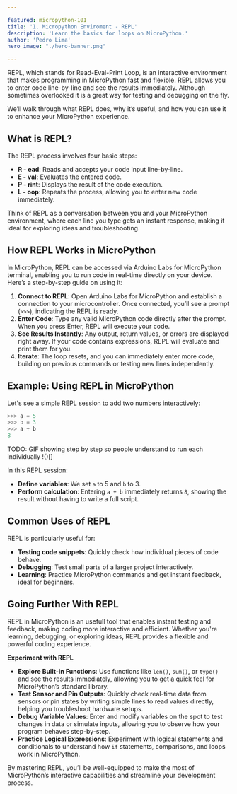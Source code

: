 ```yaml
---

featured: micropython-101
title: '1. Micropython Enviroment - REPL'
description: 'Learn the basics for loops on MicroPython.'
author: 'Pedro Lima'
hero_image: "./hero-banner.png"

---
```


REPL, which stands for Read-Eval-Print Loop, is an interactive environment that makes programming in MicroPython fast and flexible. REPL allows you to enter code line-by-line and see the results immediately. Although sometimes overlooked it is a great way for testing and debugging on the fly.

We’ll walk through what REPL does, why it’s useful, and how you can use it to enhance your MicroPython experience.

## What is REPL?

The REPL process involves four basic steps:

- **R - ead**: Reads and accepts your code input line-by-line.
- **E - val**: Evaluates the entered code.
- **P - rint**: Displays the result of the code execution.
- **L - oop**: Repeats the process, allowing you to enter new code immediately.

Think of REPL as a conversation between you and your MicroPython environment, where each line you type gets an instant response, making it ideal for exploring ideas and troubleshooting.

## How REPL Works in MicroPython

In MicroPython, REPL can be accessed via Arduino Labs for MicroPython terminal, enabling you to run code in real-time directly on your device. Here’s a step-by-step guide on using it:

1. **Connect to REPL**: Open Arduino Labs for MicroPython and establish a connection to your microcontroller. Once connected, you’ll see a prompt (`>>>`), indicating the REPL is ready.
2. **Enter Code**: Type any valid MicroPython code directly after the prompt. When you press Enter, REPL will execute your code.
3. **See Results Instantly**: Any output, return values, or errors are displayed right away. If your code contains expressions, REPL will evaluate and print them for you.
4. **Iterate**: The loop resets, and you can immediately enter more code, building on previous commands or testing new lines independently.

## Example: Using REPL in MicroPython

Let's see a simple REPL session to add two numbers interactively:

```python
>>> a = 5
>>> b = 3
>>> a + b
8
```
TODO: GIF showing step by step so people understand to run each individually !()[]

In this REPL session:

- **Define variables**: We set `a` to 5 and `b` to 3.
- **Perform calculation**: Entering `a + b` immediately returns `8`, showing the result without having to write a full script.

## Common Uses of REPL

REPL is particularly useful for:

- **Testing code snippets**: Quickly check how individual pieces of code behave.
- **Debugging**: Test small parts of a larger project interactively.
- **Learning**: Practice MicroPython commands and get instant feedback, ideal for beginners.

## Going Further With REPL

REPL in MicroPython is an usefull tool that enables instant testing and feedback, making coding more interactive and efficient. Whether you're learning, debugging, or exploring ideas, REPL provides a flexible and powerful coding experience.

**Experiment with REPL**

- **Explore Built-in Functions**: Use functions like `len()`, `sum()`, or `type()` and see the results immediately, allowing you to get a quick feel for MicroPython’s standard library.
- **Test Sensor and Pin Outputs**: Quickly check real-time data from sensors or pin states by writing simple lines to read values directly, helping you troubleshoot hardware setups.
- **Debug Variable Values**: Enter and modify variables on the spot to test changes in data or simulate inputs, allowing you to observe how your program behaves step-by-step.
- **Practice Logical Expressions**: Experiment with logical statements and conditionals to understand how `if` statements, comparisons, and loops work in MicroPython.

By mastering REPL, you’ll be well-equipped to make the most of MicroPython’s interactive capabilities and streamline your development process.
